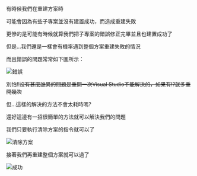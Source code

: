 有時候我們在重建方案時

可能會因為有些子專案並沒有建置成功，而造成重建失敗

更慘的是可能有時候就算我們把子專案的錯誤修正完畢並且也建置成功了

但是...我們還是一樣會有機率遇到整個方案重建失敗的情況

而且錯誤的問題常常如下圖所示：


![錯誤](https://ithelp.ithome.com.tw/upload/images/20180208/20103426o5DfbZe4J0.jpg)



別怕!!~~沒有甚麼詭異的問題是重開一次Visual Studio不能解決的，如果有!?就多重開幾次~~

但...這樣的解決的方法不會太耗時嗎?

還好這邊有一招很簡單的方法就可以解決我們的問題

我們只要執行清除方案的指令就可以了


![清除方案](https://ithelp.ithome.com.tw/upload/images/20180208/20103426sWTxHKyuj8.jpg)



接著我們再重建整個方案就可以過了


![成功](https://ithelp.ithome.com.tw/upload/images/20180208/20103426lNPNqP7WBN.jpg)
